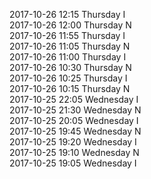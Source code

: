 2017-10-26 12:15 Thursday  I  
2017-10-26 12:00 Thursday  N  
2017-10-26 11:55 Thursday  I  
2017-10-26 11:05 Thursday  N  
2017-10-26 11:00 Thursday  I  
2017-10-26 10:30 Thursday  N  
2017-10-26 10:25 Thursday  I  
2017-10-26 10:15 Thursday  N  
2017-10-25 22:05 Wednesday  I  
2017-10-25 21:30 Wednesday  N  
2017-10-25 20:05 Wednesday  I  
2017-10-25 19:45 Wednesday  N  
2017-10-25 19:20 Wednesday  I  
2017-10-25 19:10 Wednesday  N  
2017-10-25 19:05 Wednesday  I  
